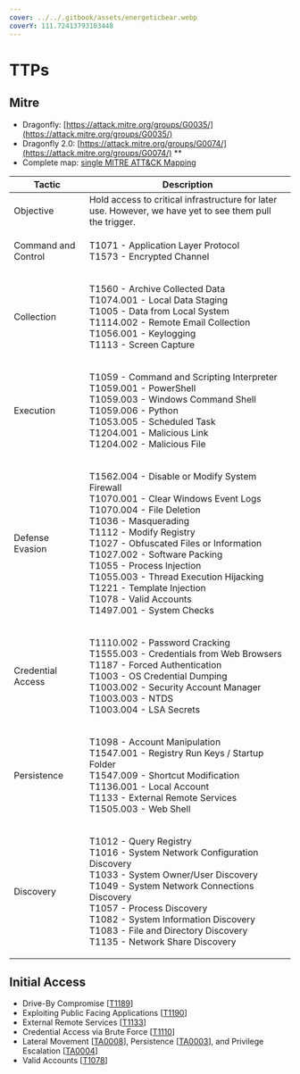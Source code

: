 ```yaml
---
cover: ../../.gitbook/assets/energeticbear.webp
coverY: 111.72413793103448
---
```


# TTPs

## Mitre

* Dragonfly: [https://attack.mitre.org/groups/G0035/](https://attack.mitre.org/groups/G0035/)
* Dragonfly 2.0: [https://attack.mitre.org/groups/G0074/](https://attack.mitre.org/groups/G0074/) \*\*
* Complete map:  [single MITRE ATT\&CK Mapping](https://mitre-attack.github.io/attack-navigator/#layerURL=https://raw.githubusercontent.com/scythe-io/community-threats/master/BerserkBear/BerserkBear\_ATT%26CK\_Navigator.json)&#x20;



| Tactic                | Description                                                                                                                                                                                                                                                                                                                                                                                                         |
| --------------------- | ------------------------------------------------------------------------------------------------------------------------------------------------------------------------------------------------------------------------------------------------------------------------------------------------------------------------------------------------------------------------------------------------------------------- |
| Objective             | Hold access to critical infrastructure for later use. However, we have yet to see them pull the trigger.                                                                                                                                                                                                                                                                                                            |
|  Command and Control  | <p>T1071 - Application Layer Protocol<br>T1573 - Encrypted Channel</p>                                                                                                                                                                                                                                                                                                                                              |
|  Collection           | <p>T1560 - Archive Collected Data<br>T1074.001 - Local Data Staging<br>T1005 - Data from Local System<br>T1114.002 - Remote Email Collection<br>T1056.001 - Keylogging<br>T1113 - Screen Capture</p>                                                                                                                                                                                                                |
|  Execution            | <p>T1059 - Command and Scripting Interpreter<br>T1059.001 - PowerShell<br>T1059.003 - Windows Command Shell<br>T1059.006 - Python<br>T1053.005 - Scheduled Task<br>T1204.001 - Malicious Link<br>T1204.002 - Malicious File</p>                                                                                                                                                                                     |
|  Defense Evasion      | <p>T1562.004 - Disable or Modify System Firewall<br>T1070.001 - Clear Windows Event Logs<br>T1070.004 - File Deletion<br>T1036 - Masquerading<br>T1112 - Modify Registry<br>T1027 - Obfuscated Files or Information<br>T1027.002 - Software Packing<br>T1055 - Process Injection<br>T1055.003 - Thread Execution Hijacking<br>T1221 - Template Injection<br>T1078 - Valid Accounts<br>T1497.001 - System Checks</p> |
|  Credential Access    | <p>T1110.002 - Password Cracking<br>T1555.003 - Credentials from Web Browsers<br>T1187 - Forced Authentication<br>T1003 - OS Credential Dumping<br>T1003.002 - Security Account Manager<br>T1003.003 - NTDS<br>T1003.004 - LSA Secrets</p>                                                                                                                                                                          |
|  Persistence          | <p>T1098 - Account Manipulation<br>T1547.001 - Registry Run Keys / Startup Folder<br>T1547.009 - Shortcut Modification<br>T1136.001 - Local Account<br>T1133 - External Remote Services<br>T1505.003 - Web Shell</p>                                                                                                                                                                                                |
|  Discovery            | <p>T1012 - Query Registry<br>T1016 - System Network Configuration Discovery<br>T1033 - System Owner/User Discovery<br>T1049 - System Network Connections Discovery<br>T1057 - Process Discovery<br>T1082 - System Information Discovery<br>T1083 - File and Directory Discovery<br>T1135 - Network Share Discovery</p>                                                                                              |

## Initial Access

* Drive-By Compromise \[[T1189](https://attack.mitre.org/techniques/T1189/)]
* Exploiting Public Facing Applications \[[T1190](https://attack.mitre.org/techniques/T1190/)]
* External Remote Services \[[T1133](https://attack.mitre.org/techniques/T1133/)]
* Credential Access via Brute Force \[[T1110](https://attack.mitre.org/techniques/T1110/)]
* Lateral Movement \[[TA0008](https://attack.mitre.org/tactics/TA0008/)], Persistence \[[TA0003](https://attack.mitre.org/tactics/TA0003/)], and Privilege Escalation \[[TA0004](https://attack.mitre.org/tactics/TA0004/)]
* Valid Accounts \[[T1078](https://attack.mitre.org/techniques/T1078/)]

